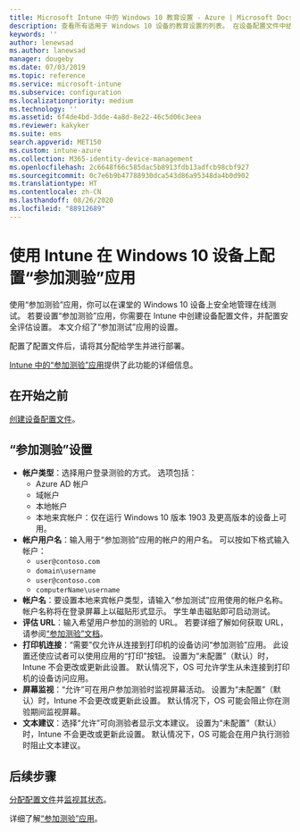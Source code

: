 ```yaml
---
title: Microsoft Intune 中的 Windows 10 教育设置 - Azure | Microsoft Docs
description: 查看所有适用于 Windows 10 设备的教育设置的列表。 在设备配置文件中结合使用这些设置和“参加测验”应用，在 Intune 中选择用户或学生登录方式、在测验期间监视屏幕等。
keywords: ''
author: lenewsad
ms.author: lanewsad
manager: dougeby
ms.date: 07/03/2019
ms.topic: reference
ms.service: microsoft-intune
ms.subservice: configuration
ms.localizationpriority: medium
ms.technology: ''
ms.assetid: 6f4de4bd-3dde-4a8d-8e22-46c5d06c3eea
ms.reviewer: kakyker
ms.suite: ems
search.appverid: MET150
ms.custom: intune-azure
ms.collection: M365-identity-device-management
ms.openlocfilehash: 2c6648f66c585dac5b8913fdb13adfcb98cbf927
ms.sourcegitcommit: 0c7e6b9b47788930dca543d86a95348da4b0d902
ms.translationtype: HT
ms.contentlocale: zh-CN
ms.lasthandoff: 08/26/2020
ms.locfileid: "88912689"
---
```

# <a name="configure-the-take-a-test-app-on-windows-10-devices-using-intune"></a>使用 Intune 在 Windows 10 设备上配置“参加测验”应用

使用“参加测验”应用，你可以在课堂的 Windows 10 设备上安全地管理在线测试。 若要设置“参加测验”应用，你需要在 Intune 中创建设备配置文件，并配置安全评估设置。 本文介绍了“参加测试”应用的设置。 

配置了配置文件后，请将其分配给学生并进行部署。 

[Intune 中的“参加测验”应用](education-settings-configure.md)提供了此功能的详细信息。

## <a name="before-you-begin"></a>在开始之前

[创建设备配置文件](education-settings-configure.md#create-a-device-profile)。

## <a name="take-a-test-settings"></a>“参加测验”设置

- **帐户类型**：选择用户登录测验的方式。 选项包括：
  - Azure AD 帐户
  - 域帐户
  - 本地帐户
  - 本地来宾帐户：仅在运行 Windows 10 版本 1903 及更高版本的设备上可用。
- **帐户用户名**：输入用于“参加测验”应用的帐户的用户名。 可以按如下格式输入帐户：
  - `user@contoso.com`
  - `domain\username`
  - `user@contoso.com`
  - `computerName\username`
- **帐户名**：要设置本地来宾帐户类型，请输入“参加测试”应用使用的帐户名称。 帐户名称将在登录屏幕上以磁贴形式显示。 学生单击磁贴即可启动测试。  
- **评估 URL**：输入希望用户参加的测验的 URL。 若要详细了解如何获取 URL，请参阅[“参加测验”文档](/education/windows/take-tests-in-windows-10)。
- **打印机连接**：“需要”仅允许从连接到打印机的设备访问“参加测验”应用。 此设置还使应试者可以使用应用的“打印”按钮。 设置为“未配置”（默认）时，Intune 不会更改或更新此设置。 默认情况下，OS 可允许学生从未连接到打印机的设备访问应用。  
- **屏幕监视**：“允许”可在用户参加测验时监视屏幕活动。 设置为“未配置”（默认）时，Intune 不会更改或更新此设置。 默认情况下，OS 可能会阻止你在测验期间监视屏幕。
- **文本建议**：选择“允许”可向测验者显示文本建议。 设置为“未配置”（默认）时，Intune 不会更改或更新此设置。 默认情况下，OS 可能会在用户执行测验时阻止文本建议。

## <a name="next-steps"></a>后续步骤

[分配配置文件](device-profile-assign.md)并[监视其状态](device-profile-monitor.md)。

详细了解[“参加测验”应用](education-settings-configure.md)。